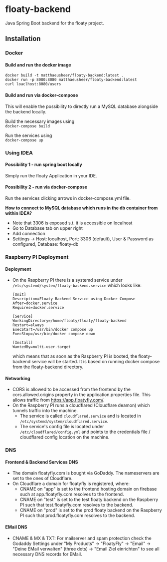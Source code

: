 # floaty-backend
Java Spring Boot backend for the floaty project.

## Installation
### Docker
#### Build and run the docker image
```docker build -t matthaeusheer/floaty-backend:latest .```  
```docker run -p 8080:8080 matthaeusheer/floaty-backend:latest```  
```curl loaclhost:8080/users```

#### Build and run via docker-compose
This will enable the possibility to directly run a MySQL database alongside the backend locally.

Build the necessary images using  
```docker-compose build```

Run the services using  
```docker-compose up```

### Using IDEA
#### Possibility 1 - run spring boot locally
Simply run the floaty Application in your IDE.

#### Possibility 2 - run via docker-compose
Run the services clicking arrows in docker-compose.yml file.

**How to connect to MySQL database which runs in the db container from within IDEA?**
- Note that 3306 is exposed s.t. it is accessible on localhost
- Go to Database tab on upper right
- Add connection
- Settings -> Host: localhost, Port: 3306 (default), User & Password as configured, Database: floaty-db

### Raspberry PI Deployment
#### Deployment
* On the Raspberry PI there is a systemd service under `/etc/systemd/system/floaty-backend.service` which looks like:
    ```
    [Unit]
    Description=Floaty Backend Service using Docker Compose
    After=docker.service
    Requires=docker.service
    
    [Service]
    WorkingDirectory=/home/floaty/floaty/floaty-backend
    Restart=always
    ExecStart=/usr/bin/docker compose up
    ExecStop=/usr/bin/docker compose down
    
    [Install]
    WantedBy=multi-user.target
    ```
    which means that as soon as the Raspberry PI is booted, the floaty-backend service will be started.
    It is based on running docker compose from the floaty-backend directory.

#### Networking
* CORS is allowed to be accessed from the frontend by the cors.allowed.origins property in the application.properties file.
This allows traffic from https://app.floatyfly.com/.
* On the Raspberry PI runs a cloudflared (Cloudflare deamon) which tunnels traffic into the machine.
  * The service is called `cloudflared.service` and is located in `/etc/systemd/system/cloudflared.service`.
  * The service's config file is located under `/etc/cloudflared/config.yml` and points to the credentials file / cloudflared config location on the machine.

### DNS
#### Frontend & Backend Services DNS
* The domain floatyfly.com is bought via GoDaddy. The nameservers are set to the ones of Cloudflare.
* On Cloudflare a domain for floatyfly is registered, where:
  * CNAME on "app" is set to the frontend hosting domain on firebase such at app.floatyfly.com resolves to the frontend.
  * CNAME on "test" is set to the test floaty backend on the Raspberry PI such that test.floatyfly.com resolves to the backend.
  * CNAME on "prod" is set to the prod floaty backend on the Raspberry PI such that prod.floatyfly.com resolves to the backend.

#### EMail DNS
* CNAME & MX & TXT: For mailserver and spam protection check the Godaddy Settings under "My Products" -> "FloatyFly" -> "Email" -> "Deine EMail verwalten" (three dots) -> "Email Ziel einrichten" to see all necessary DNS records for EMail.

